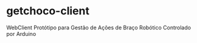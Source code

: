 # getchoco-client
WebClient Protótipo para Gestão de Ações de Braço Robótico Controlado por Arduino
